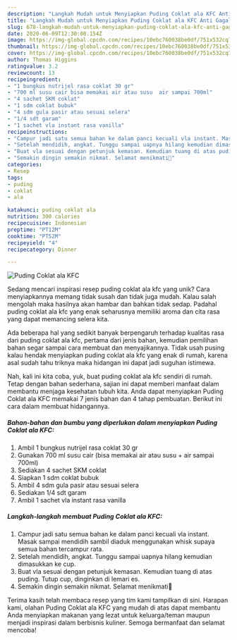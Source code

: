 ```yaml
---
description: "Langkah Mudah untuk Menyiapkan Puding Coklat ala KFC Anti Gagal"
title: "Langkah Mudah untuk Menyiapkan Puding Coklat ala KFC Anti Gagal"
slug: 678-langkah-mudah-untuk-menyiapkan-puding-coklat-ala-kfc-anti-gagal
date: 2020-06-09T12:30:08.154Z
image: https://img-global.cpcdn.com/recipes/10ebc760038be0df/751x532cq70/puding-coklat-ala-kfc-foto-resep-utama.jpg
thumbnail: https://img-global.cpcdn.com/recipes/10ebc760038be0df/751x532cq70/puding-coklat-ala-kfc-foto-resep-utama.jpg
cover: https://img-global.cpcdn.com/recipes/10ebc760038be0df/751x532cq70/puding-coklat-ala-kfc-foto-resep-utama.jpg
author: Thomas Higgins
ratingvalue: 3.2
reviewcount: 13
recipeingredient:
- "1 bungkus nutrijel rasa coklat 30 gr"
- "700 ml susu cair bisa memakai air atau susu  air sampai 700ml"
- "4 sachet SKM coklat"
- "1 sdm coklat bubuk"
- "4 sdm gula pasir atau sesuai selera"
- "1/4 sdt garam"
- "1 sachet vla instant rasa vanilla"
recipeinstructions:
- "Campur jadi satu semua bahan ke dalam panci kecuali vla instant. Masak sampai mendidih sambil diaduk menggunakan whisk supaya semua bahan tercampur rata."
- "Setelah mendidih, angkat. Tunggu sampai uapnya hilang kemudian dimasukkan ke cup."
- "Buat vla sesuai dengan petunjuk kemasan. Kemudian tuang di atas puding. Tutup cup, dinginkan di lemari es."
- "Semakin dingin semakin nikmat. Selamat menikmati🍮"
categories:
- Resep
tags:
- puding
- coklat
- ala

katakunci: puding coklat ala 
nutrition: 300 calories
recipecuisine: Indonesian
preptime: "PT12M"
cooktime: "PT52M"
recipeyield: "4"
recipecategory: Dinner

---
```



![Puding Coklat ala KFC](https://img-global.cpcdn.com/recipes/10ebc760038be0df/751x532cq70/puding-coklat-ala-kfc-foto-resep-utama.jpg)

Sedang mencari inspirasi resep puding coklat ala kfc yang unik? Cara menyiapkannya memang tidak susah dan tidak juga mudah. Kalau salah mengolah maka hasilnya akan hambar dan bahkan tidak sedap. Padahal puding coklat ala kfc yang enak seharusnya memiliki aroma dan cita rasa yang dapat memancing selera kita.



Ada beberapa hal yang sedikit banyak berpengaruh terhadap kualitas rasa dari puding coklat ala kfc, pertama dari jenis bahan, kemudian pemilihan bahan segar sampai cara membuat dan menyajikannya. Tidak usah pusing kalau hendak menyiapkan puding coklat ala kfc yang enak di rumah, karena asal sudah tahu triknya maka hidangan ini dapat jadi suguhan istimewa.


Nah, kali ini kita coba, yuk, buat puding coklat ala kfc sendiri di rumah. Tetap dengan bahan sederhana, sajian ini dapat memberi manfaat dalam membantu menjaga kesehatan tubuh kita. Anda dapat menyiapkan Puding Coklat ala KFC memakai 7 jenis bahan dan 4 tahap pembuatan. Berikut ini cara dalam membuat hidangannya.

<!--inarticleads1-->

##### Bahan-bahan dan bumbu yang diperlukan dalam menyiapkan Puding Coklat ala KFC:

1. Ambil 1 bungkus nutrijel rasa coklat 30 gr
1. Gunakan 700 ml susu cair (bisa memakai air atau susu + air sampai 700ml)
1. Sediakan 4 sachet SKM coklat
1. Siapkan 1 sdm coklat bubuk
1. Ambil 4 sdm gula pasir atau sesuai selera
1. Sediakan 1/4 sdt garam
1. Ambil 1 sachet vla instant rasa vanilla




<!--inarticleads2-->

##### Langkah-langkah membuat Puding Coklat ala KFC:

1. Campur jadi satu semua bahan ke dalam panci kecuali vla instant. Masak sampai mendidih sambil diaduk menggunakan whisk supaya semua bahan tercampur rata.
1. Setelah mendidih, angkat. Tunggu sampai uapnya hilang kemudian dimasukkan ke cup.
1. Buat vla sesuai dengan petunjuk kemasan. Kemudian tuang di atas puding. Tutup cup, dinginkan di lemari es.
1. Semakin dingin semakin nikmat. Selamat menikmati🍮




Terima kasih telah membaca resep yang tim kami tampilkan di sini. Harapan kami, olahan Puding Coklat ala KFC yang mudah di atas dapat membantu Anda menyiapkan makanan yang lezat untuk keluarga/teman maupun menjadi inspirasi dalam berbisnis kuliner. Semoga bermanfaat dan selamat mencoba!
